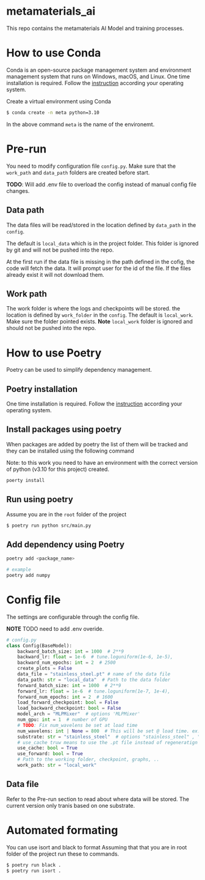 # metamaterials_ai
This repo contains the metamaterials AI Model and training processes.

# How to use Conda
Conda is an open-source package management system and environment management system that runs on Windows, macOS, and Linux. 
One time installation is required. Follow the [instruction](https://docs.conda.io/projects/conda/en/latest/user-guide/install/linux.html) according your operating system.

Create a virtual environment using Conda 

```bash
$ conda create -n meta python=3.10
```
In the above command `meta` is the name of the environemt.

# Pre-run 

You need to modify configuration file `config.py`. Make sure that the `work_path` and `data_path` folders are created before start.

**TODO**: Will add .env file to overload the config instead of manual config file changes.

## Data path
The data files will be read/stored in the location defined by `data_path` in the `config`. 

The default is `local_data` which is in the project folder. This folder is ignored by git and will not be pushed into the repo.

At the first run if the data file is missing in the path defined in the cofig, the code will fetch the data. It will prompt user for the id of the file. If the files already exist it will not download them.

## Work path
The work folder is where the logs and checkpoints will be stored. the location is defined by `work_folder` in the `config`. The default is `local_work`. Make sure the folder pointed exists. **Note** `local_work` folder is ignored and should not be pushed into the repo.


# How to use Poetry
Poetry can be used to simplify dependency management.

## Poetry installation 
One time installation is required. Follow the [instruction](https://python-poetry.org/docs/master/) according your operating system.

## Install packages using poetry

When packages are added by poetry the list of them will be tracked and they can be installed using the following command

Note: to this work you need to have an environment with the correct version of python (v3.10 for this project) created.

```bash
poerty install
```
## Run using poetry
Assume you are in the `root` folder of the project

```bash
$ poetry run python src/main.py
```

## Add dependency using Poetry

```bash
poetry add <package_name>

# example
poetry add numpy
```
# Config file
The settings are configurable through the config file.

**NOTE** TODO need to add .env overide.

```python
# config.py
class Config(BaseModel):
    backward_batch_size: int = 1000  # 2**9
    backward_lr: float = 1e-6  # tune.loguniform(1e-6, 1e-5),
    backward_num_epochs: int = 2  # 2500
    create_plots = False
    data_file = "stainless_steel.pt" # name of the data file 
    data_path: str = "local_data"  # Path to the data folder
    forward_batch_size: int = 1000  # 2**9
    forward_lr: float = 1e-6  # tune.loguniform(1e-7, 1e-4),
    forward_num_epochs: int = 2  # 1600
    load_forward_checkpoint: bool = False
    load_backward_checkpoint: bool = False
    model_arch = "MLPMixer"  # options 'MLPMixer'
    num_gpu: int = 1  # number of GPU
    # TODO: Fix num_wavelens be set at load time
    num_wavelens: int | None = 800  # This will be set @ load time. ex. 800
    substrate: str = "stainless_steel"  # options "stainless_steel" , "inconel"
    # use_cache truw means to use the .pt file instead of regeneratign this
    use_cache: bool = True  
    use_forward: bool = True
    # Path to the working folder, checkpoint, graphs, ..
    work_path: str = "local_work"
```
## Data file
Refer to the Pre-run section to read about where data will be stored.
The current version only tranis based on one substrate. 

# Automated formating
You can use isort and black to format 
Assuming that that you are in root folder of the project run these to commands.

```bash
$ poetry run black .
$ poetry run isort .
```